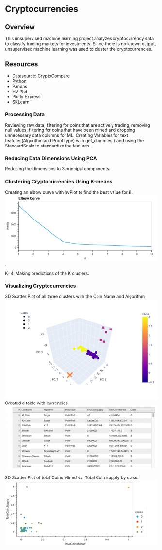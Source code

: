 # Cryptocurrencies

## Overview
This unsupervised machine learning project analyzes cryptocurrency data to classify trading markets for investments. Since there is no known output, unsupervised machine learning was used to cluster the cryptocurrencies. 

## Resources
- Datasource: [CryptoCompare](https://min-api.cryptocompare.com/data/all/coinlist)
- Python
- Pandas
- HV Plot
- Plotly Express
- SKLearn

### Processing Data
Reviewing raw data, filtering for coins that are actively trading, removing null values, filtering for coins that have been mined and dropping unnecessary data columns for ML. Creating Variables for text features(Algorithm and ProofType) with get_dummies() and using the StandardScale to standardize the features.

### Reducing Data Dimensions Using PCA
Reducing the dimensions to 3 principal components.

### Clustering Cryptocurrencies Using K-means
Creating an elbow curve with hvPlot to find the best value for K.
![Elbow_curve](Images/01_ElbowCurve.png).

K=4. Making predictions of the K clusters.

### Visualizing Cryptocurrencies
3D Scatter Plot of all three clusters with the Coin Name and Algorithm 
![3D_Scatter](Images/02_3DPlot.png)
Created a table with currencies
![Table](Images/03_Table.png)

2D Scatter Plot of total Coins Mined vs. Total Coin supply by class.
![2D_Scatter](Images/04_Scatter.png)

